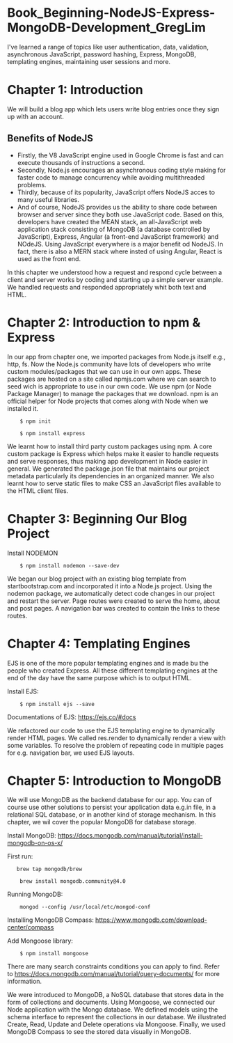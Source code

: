 # Book_Beginning-NodeJS-Express-MongoDB-Development_GregLim
I've learned a range of topics like user authentication, data, validation, asynchronous JavaScript, password hashing, Express, MongoDB, templating engines, maintaining user sessions and more.

# Chapter 1: Introduction
We will build a blog app which lets users write blog entries once they sign up with an account.

## Benefits of NodeJS
* Firstly, the V8 JavaScript engine used in Google Chrome is fast and can execute thousands of instructions a second.
* Secondly, Node.js encourages an asynchronous coding style making for faster code to manage concurrency while avoiding multithreaded problems.
* Thirdly, because of its popularity, JavaScript offers NodeJS acces to many useful libraries.
* And of course, NodeJS provides us the ability to share code between browser and server since they both use JavaScript code. Based on this, developers have created the MEAN stack, an all-JavaScript web application stack consisting of MongoDB (a database controlled by JavaScript), Express, Angular (a front-end JavaScript framework) and NOdeJS. Using JavaScript everywhere is a major benefit od NodeJS. In fact, there is also a MERN stack where insted of using Angular, React is used as the front end.

In this chapter we understood how a request and respond cycle between a client and server works by coding and starting up a simple server example. We handled requests and responded appropriately whit both text and HTML.

# Chapter 2: Introduction to npm & Express
In our app from chapter one, we imported packages from Node.js itself e.g., http, fs. Now the Node.js community have lots of developers who write custom modules/packages that we can use in our own apps. These packages are hosted on a site called npmjs.com where we can search to seed wich is appropriate to use in our own code. We use npm (or Node Package Manager) to manage the packages that we download. npm is an official helper for Node projects that comes along with Node when we installed it.

```
    $ npm init
```
```
    $ npm install express
```

We learnt how to install third party custom packages using npm. A core custom package is Express which helps make it easier to handle requests and serve responses, thus making app development in Node easier in general. We generated the package.json file that maintains our project metadata particularly its dependencies in an organized manner. We also learnt how to serve static files to make CSS an JavaScript files available to the HTML client files.

# Chapter 3: Beginning Our Blog Project
Install NODEMON
```
    $ npm install nodemon --save-dev
```
We began our blog project with an existing blog template from startbootstrap.com and incorporated it into a Node.js project. Using the nodemon package, we automatically detect code changes in our project and restart the server. Page routes were created to serve the home, about and post pages. A navigation bar was created to contain the links to these routes.

# Chapter 4: Templating Engines
EJS is one of the more popular templating engines and is made bu the people who created Express. All these different templating engines at the end of the day have the same purpose which is to output HTML.

Install EJS:
```
    $ npm install ejs --save
```

Documentations of EJS:
https://ejs.co/#docs 

We refactored our code to use the EJS templating engine to dynamically render HTML pages. We called res.render to dynamically render a view with some variables. To resolve the problem of repeating code in multiple pages for e.g. navigation bar, we used EJS layouts.

# Chapter 5: Introduction to MongoDB
We will use MongoDB as the backend database for our app. You can of course use other solutions to persist your application data e.g.in file, in a relational SQL database, or in another kind of storage mechanism. In this chapter, we wil cover the popular MongoDB for database storage.

Install MongoDB:
https://docs.mongodb.com/manual/tutorial/install-mongodb-on-os-x/ 

First run:
```
   brew tap mongodb/brew 
```
```
    brew install mongodb.community@4.0
```

Running MongoDB:
```
    mongod --config /usr/local/etc/mongod-conf
```

Installing MongoDB Compass:
https://www.mongodb.com/download-center/compass

Add Mongoose library:
```
    $ npm install mongoose
```

There are many search constraints conditions you can apply to find. Refer to https://docs.mongodb.com/manual/tutorial/query-documents/ for more information.

We were introduced to MongoDB, a NoSQL database that stores data in the form of collections and documents. Using Mongoose, we connected our Node application with the Mongo database. We defined models using the schema interface to represent the collections in our database. We illustrated Create, Read, Update and Delete operations via Mongoose. Finally, we used MongoDB Compass to see the stored data visually in MongoDB.
